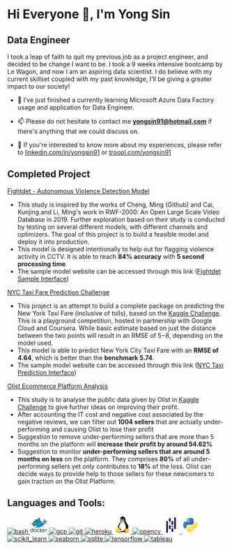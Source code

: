 <h1 align="left">Hi Everyone 👋, I'm Yong Sin</h1>

## Data Engineer 
I took a leap of faith to quit my previous job as a project engineer, and decided to be change I want to be. I took a 9 weeks intensive bootcamp by Le Wagon, and now I am an aspiring data scientist. I do believe with my current skillset coupled with my past knowledge, I'll be giving a greater impact to our society! 

- 🔭 I’ve just finished a currently learning Microsoft Azure Data Factory usage and application for Data Engineer.

- 📫 Please do not hesitate to contact me **yongsin91@hotmail.com** if there's anything that we could discuss on.

- 📄 If you're interested to know more about my experiences, please refer to [linkedin.com/in/yongsin91](http://www.linkedin.com/in/yongsin91) or [troopl.com/yongsin91](http://www.troopl.com/yongsin91)

## Completed Project  
[Fightdet - Autonomous Violence Detection Model](../../../../Chewgithub/Fightdet)  
- This study is inspired by the works of Cheng, Ming (Github) and Cai, Kunjing and Li, Ming's work in RWF-2000: An Open Large Scale Video Database in 2019. Further exploration based on their study is conducted by testing on several different models, with different channels and optimizers. The goal of this project is to build a feasible model and deploy it into production.  
- This model is designed intentionally to help out for flagging violence activity in CCTV. It is able to reach **84% accuracy** with **5 second processing time**.  
- The sample model website can be accessed through this link ([Fightdet Sample Interface](https://fightdet-app-gf34ldcmyq-de.a.run.app/))

[NYC Taxi Fare Prediction Challenge](https://github.com/yongsin91/TaxiFareModel)  
- This project is an attempt to build a complete package on predicting the New York Taxi Fare (inclusive of tolls), based on the [Kaggle Challenge](https://www.kaggle.com/competitions/new-york-city-taxi-fare-prediction). This is a playground competition, hosted in partnership with Google Cloud and Coursera. While basic estimate based on just the distance between the two points will result in an RMSE of $5-$8, depending on the model used.  
- This model is able to predict New York City Taxi Fare with an **RMSE of 4.64**, which is better than the **benchmark 5.74**.  
- The sample model website can be accessed through this link ([NYC Taxi Prediction Interface](https://taxifare-yongsin91.herokuapp.com/))

[Olist Ecommerce Platform Analysis](https://github.com/yongsin91/olist)  
- This study is to analyse the public data given by Olist in [Kaggle Challenge](https://www.kaggle.com/datasets/olistbr/brazilian-ecommerce) to give further ideas on improving their profit. 
- After accounting the IT cost and negative cost associated by the negative reviews, we can filter out **1004 sellers** that are actually under-performing and causing Olist to lose their profit
- Suggestion to remove under-performing sellers that are more than 5 months on the platform will **increase their profit by around 54.62%**
- Suggestion to monitor **under-performing sellers that are around 5 months on less** on the platform. They comprises **80%** of all under-performing sellers yet only contributes to **18%** of the loss. Olist can decide ways to provide help to those sellers for these newcomers to gain traction on the Olist Platform.

## Languages and Tools:
<p align="left"> 
 <a href="https://www.gnu.org/software/bash/" target="_blank" rel="noreferrer"> 
  <img src="https://www.vectorlogo.zone/logos/gnu_bash/gnu_bash-icon.svg" alt="bash" width="40" height="40"/> </a> 
<a href="https://www.docker.com/" target="_blank" rel="noreferrer"> 
  <img src="https://raw.githubusercontent.com/devicons/devicon/master/icons/docker/docker-original-wordmark.svg" alt="docker" width="40" height="40"/> </a> 
<a href="https://cloud.google.com" target="_blank" rel="noreferrer"> 
  <img src="https://www.vectorlogo.zone/logos/google_cloud/google_cloud-icon.svg" alt="gcp" width="40" height="40"/> </a>
<a href="https://git-scm.com/" target="_blank" rel="noreferrer"> 
  <img src="https://www.vectorlogo.zone/logos/git-scm/git-scm-icon.svg" alt="git" width="40" height="40"/> </a>
 <a href="https://heroku.com" target="_blank" rel="noreferrer"> 
   <img src="https://www.vectorlogo.zone/logos/heroku/heroku-icon.svg" alt="heroku" width="40" height="40"/> </a> 
 <a href="https://www.linux.org/" target="_blank" rel="noreferrer"> 
   <img src="https://raw.githubusercontent.com/devicons/devicon/master/icons/linux/linux-original.svg" alt="linux" width="40" height="40"/> </a> 
 <a href="https://opencv.org/" target="_blank" rel="noreferrer"> 
  <img src="https://www.vectorlogo.zone/logos/opencv/opencv-icon.svg" alt="opencv" width="40" height="40"/> </a> 
 <a href="https://pandas.pydata.org/" target="_blank" rel="noreferrer"> 
   <img src="https://raw.githubusercontent.com/devicons/devicon/2ae2a900d2f041da66e950e4d48052658d850630/icons/pandas/pandas-original.svg" alt="pandas" width="40" height="40"/> </a> 
 <a href="https://www.python.org" target="_blank" rel="noreferrer"> 
   <img src="https://raw.githubusercontent.com/devicons/devicon/master/icons/python/python-original.svg" alt="python" width="40" height="40"/> </a> 
 <a href="https://scikit-learn.org/" target="_blank" rel="noreferrer"> 
   <img src="https://upload.wikimedia.org/wikipedia/commons/0/05/Scikit_learn_logo_small.svg" alt="scikit_learn" width="40" height="40"/> </a> 
 <a href="https://seaborn.pydata.org/" target="_blank" rel="noreferrer"> 
   <img src="https://seaborn.pydata.org/_images/logo-mark-lightbg.svg" alt="seaborn" width="40" height="40"/> </a> 
 <a href="https://www.sqlite.org/" target="_blank" rel="noreferrer"> 
   <img src="https://www.vectorlogo.zone/logos/sqlite/sqlite-icon.svg" alt="sqlite" width="40" height="40"/> </a> 
 <a href="https://www.tensorflow.org" target="_blank" rel="noreferrer"> 
   <img src="https://www.vectorlogo.zone/logos/tensorflow/tensorflow-icon.svg" alt="tensorflow" width="40" height="40"/> </a> 
 <a href="https://www.tableau.com" target="_blank" rel="noreferrer"> 
   <img src="https://logos-world.net/wp-content/uploads/2021/10/Tableau-Symbol.png" alt="tableau" width="40" height="35"/> </a>
</p>
